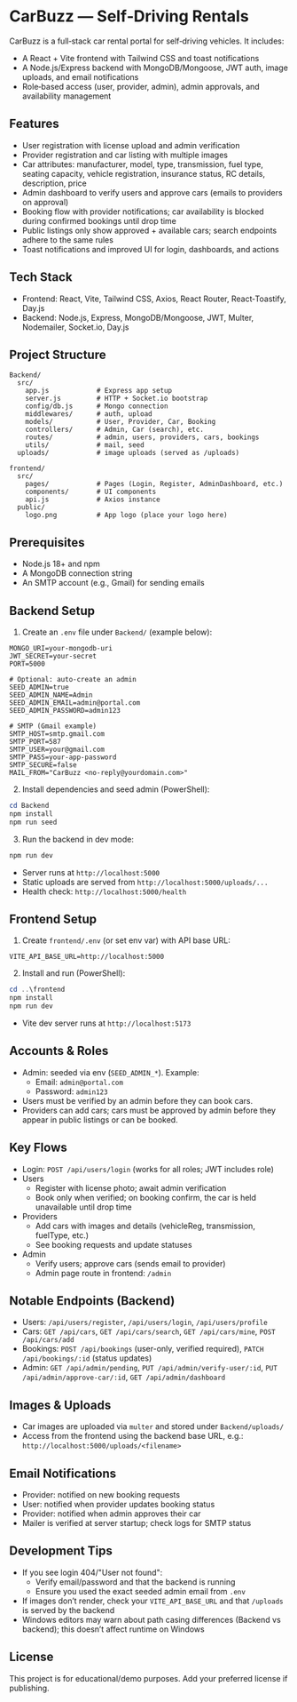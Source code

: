 # CarBuzz — Self‑Driving Rentals

CarBuzz is a full‑stack car rental portal for self‑driving vehicles. It includes:

- A React + Vite frontend with Tailwind CSS and toast notifications
- A Node.js/Express backend with MongoDB/Mongoose, JWT auth, image uploads, and email notifications
- Role‑based access (user, provider, admin), admin approvals, and availability management

## Features

- User registration with license upload and admin verification
- Provider registration and car listing with multiple images
- Car attributes: manufacturer, model, type, transmission, fuel type, seating capacity, vehicle registration, insurance status, RC details, description, price
- Admin dashboard to verify users and approve cars (emails to providers on approval)
- Booking flow with provider notifications; car availability is blocked during confirmed bookings until drop time
- Public listings only show approved + available cars; search endpoints adhere to the same rules
- Toast notifications and improved UI for login, dashboards, and actions

## Tech Stack

- Frontend: React, Vite, Tailwind CSS, Axios, React Router, React‑Toastify, Day.js
- Backend: Node.js, Express, MongoDB/Mongoose, JWT, Multer, Nodemailer, Socket.io, Day.js

## Project Structure

```
Backend/
  src/
    app.js            # Express app setup
    server.js         # HTTP + Socket.io bootstrap
    config/db.js      # Mongo connection
    middlewares/      # auth, upload
    models/           # User, Provider, Car, Booking
    controllers/      # Admin, Car (search), etc.
    routes/           # admin, users, providers, cars, bookings
    utils/            # mail, seed
  uploads/            # image uploads (served as /uploads)

frontend/
  src/
    pages/            # Pages (Login, Register, AdminDashboard, etc.)
    components/       # UI components
    api.js            # Axios instance
  public/
    logo.png          # App logo (place your logo here)
```

## Prerequisites

- Node.js 18+ and npm
- A MongoDB connection string
- An SMTP account (e.g., Gmail) for sending emails

## Backend Setup

1) Create an `.env` file under `Backend/` (example below):

```
MONGO_URI=your-mongodb-uri
JWT_SECRET=your-secret
PORT=5000

# Optional: auto-create an admin
SEED_ADMIN=true
SEED_ADMIN_NAME=Admin
SEED_ADMIN_EMAIL=admin@portal.com
SEED_ADMIN_PASSWORD=admin123

# SMTP (Gmail example)
SMTP_HOST=smtp.gmail.com
SMTP_PORT=587
SMTP_USER=your@gmail.com
SMTP_PASS=your-app-password
SMTP_SECURE=false
MAIL_FROM="CarBuzz <no-reply@yourdomain.com>"
```

2) Install dependencies and seed admin (PowerShell):

```powershell
cd Backend
npm install
npm run seed
```

3) Run the backend in dev mode:

```powershell
npm run dev
```

- Server runs at `http://localhost:5000`
- Static uploads are served from `http://localhost:5000/uploads/...`
- Health check: `http://localhost:5000/health`

## Frontend Setup

1) Create `frontend/.env` (or set env var) with API base URL:

```
VITE_API_BASE_URL=http://localhost:5000
```

2) Install and run (PowerShell):

```powershell
cd ..\frontend
npm install
npm run dev
```

- Vite dev server runs at `http://localhost:5173`

## Accounts & Roles

- Admin: seeded via env (`SEED_ADMIN_*`). Example:
  - Email: `admin@portal.com`
  - Password: `admin123`
- Users must be verified by an admin before they can book cars.
- Providers can add cars; cars must be approved by admin before they appear in public listings or can be booked.

## Key Flows

- Login: `POST /api/users/login` (works for all roles; JWT includes role)
- Users
  - Register with license photo; await admin verification
  - Book only when verified; on booking confirm, the car is held unavailable until drop time
- Providers
  - Add cars with images and details (vehicleReg, transmission, fuelType, etc.)
  - See booking requests and update statuses
- Admin
  - Verify users; approve cars (sends email to provider)
  - Admin page route in frontend: `/admin`

## Notable Endpoints (Backend)

- Users: `/api/users/register`, `/api/users/login`, `/api/users/profile`
- Cars: `GET /api/cars`, `GET /api/cars/search`, `GET /api/cars/mine`, `POST /api/cars/add`
- Bookings: `POST /api/bookings` (user-only, verified required), `PATCH /api/bookings/:id` (status updates)
- Admin: `GET /api/admin/pending`, `PUT /api/admin/verify-user/:id`, `PUT /api/admin/approve-car/:id`, `GET /api/admin/dashboard`

## Images & Uploads

- Car images are uploaded via `multer` and stored under `Backend/uploads/`
- Access from the frontend using the backend base URL, e.g.: `http://localhost:5000/uploads/<filename>`

## Email Notifications

- Provider: notified on new booking requests
- User: notified when provider updates booking status
- Provider: notified when admin approves their car
- Mailer is verified at server startup; check logs for SMTP status

## Development Tips

- If you see login 404/"User not found":
  - Verify email/password and that the backend is running
  - Ensure you used the exact seeded admin email from `.env`
- If images don’t render, check your `VITE_API_BASE_URL` and that `/uploads` is served by the backend
- Windows editors may warn about path casing differences (Backend vs backend); this doesn’t affect runtime on Windows

## License

This project is for educational/demo purposes. Add your preferred license if publishing.